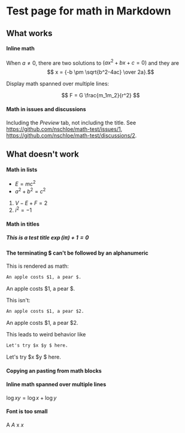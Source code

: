 # Test page for math in Markdown

## What works

#### Inline math

When $a \ne 0$, there are two solutions to $(ax^2 + bx + c = 0)$ and they are
$$ x = {-b \pm \sqrt{b^2-4ac} \over 2a}.$$

Display math spanned over multiple lines:

$$
F =
G \frac{m_1m_2}{r^2}
$$

#### Math in issues and discussions

Including the _Preview_ tab, not including the title.
See https://github.com/nschloe/math-test/issues/1,
https://github.com/nschloe/math-test/discussions/2.

## What doesn't work

#### Math in lists

- $E = mc^2$
- $a^2 + b^2 = c^2$

1. $V - E + F = 2$
2. $i^2 = -1$

#### Math in titles

##### This is a test title $\exp(i\pi) + 1 = 0$

#### The terminating $ can't be followed by an alphanumeric

This is rendered as math:
```markdown
An apple costs $1, a pear $.
```
An apple costs $1, a pear $.

This isn't:
```markdown
An apple costs $1, a pear $2.
```
An apple costs $1, a pear $2.

This leads to weird behavior like

```markdown
Let's try $x $y $ here.
```
Let's try $x $y $ here.


#### Copying an pasting from math blocks

#### Inline math spanned over multiple lines

$\log xy =
\log x + \log y$

#### Font is too small

A $A$ x $x$
